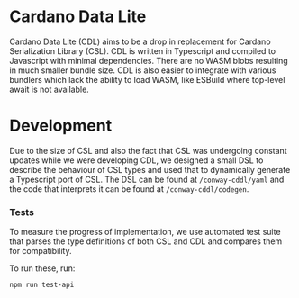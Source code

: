 # Cardano Data Lite

Cardano Data Lite (CDL) aims to be a drop in replacement for Cardano Serialization Library (CSL).
CDL is written in Typescript and compiled to Javascript with minimal dependencies. There are no WASM blobs resulting in much smaller bundle size. CDL is also easier to integrate with various bundlers which lack the ability to load WASM, like ESBuild where top-level await is not available.

# Development

Due to the size of CSL and also the fact that CSL was undergoing constant updates while we were developing CDL, we designed a small DSL to describe the behaviour of CSL types and used that to dynamically generate a Typescript port of CSL.
The DSL can be found at `/conway-cddl/yaml` and the code that interprets it can be found at `/conway-cddl/codegen`.

### Tests

To measure the progress of implementation, we use automated test suite that parses the type definitions of both CSL and CDL and compares them for compatibility.

To run these, run:

```
npm run test-api
```
